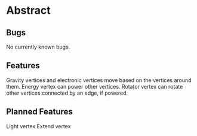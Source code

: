 Abstract
========

Bugs
--------

No currently known bugs.

Features
---------

Gravity vertices and electronic vertices move based on the vertices around them.
Energy vertex can power other vertices.
Rotator vertex can rotate other vertices connected by an edge, if powered.

Planned Features
---------

Light vertex
Extend vertex
